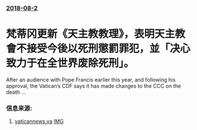 ### [2018-08-2](/news/2018/08/2/index.md)

##### 
# 梵蒂冈更新《天主教教理》，表明天主教會不接受今後以死刑懲罰罪犯，並「决心致力于在全世界废除死刑」。 

After an audience with Pope Francis earlier this year, and following his approval, the Vatican’s CDF says it has made changes to the CCC on the death ...


### 信息来源:

1. [vaticannews.va](https://www.vaticannews.va/en/pope/news/2018-08/pope-francis-cdf-ccc-death-penalty-revision-ladaria.html) [IMG](https://www.vaticannews.va/content/dam/vaticannews/images-multimedia/societa/Death%20penalty%20Lethal_Injection_Bed%20OK.jpg/_jcr_content/renditions/cq5dam.thumbnail.cropped.1500.844.jpeg)
